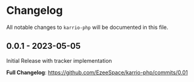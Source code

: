 # Changelog

All notable changes to `karrio-php` will be documented in this file.

## 0.0.1 - 2023-05-05

Initial Release with tracker implementation

**Full Changelog**: https://github.com/EzeeSpace/karrio-php/commits/0.01
